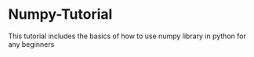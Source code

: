 # Numpy-Tutorial
 This tutorial includes the basics of how to use numpy library in python for any beginners
